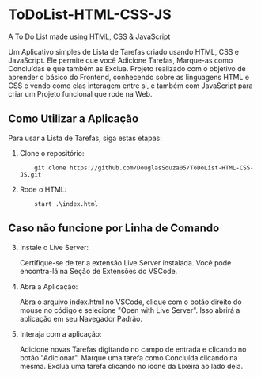 # ToDoList-HTML-CSS-JS

A To Do List made using HTML, CSS &amp; JavaScript

Um Aplicativo simples de Lista de Tarefas criado usando HTML, CSS e JavaScript. Ele permite que você Adicione Tarefas, Marque-as como Concluídas e que também as Exclua. Projeto realizado com o objetivo de aprender o básico do Frontend, conhecendo sobre as linguagens HTML e CSS e vendo como elas interagem entre si, e também com JavaScript para criar um Projeto funcional que rode na Web.

## Como Utilizar a Aplicação

Para usar a Lista de Tarefas, siga estas etapas:

1. Clone o repositório:

   ```
       git clone https://github.com/DouglasSouza05/ToDoList-HTML-CSS-JS.git
   ```

2. Rode o HTML:

   ```
       start .\index.html
   ```

## Caso não funcione por Linha de Comando

3. Instale o Live Server:

   Certifique-se de ter a extensão Live Server instalada. Você pode encontra-lá na Seção de Extensões do VSCode.

4. Abra a Aplicação:

   Abra o arquivo index.html no VSCode, clique com o botão direito do mouse no código e selecione "Open with Live Server". Isso abrirá a aplicação em seu Navegador Padrão.

5. Interaja com a aplicação:

   Adicione novas Tarefas digitando no campo de entrada e clicando no botão "Adicionar".
   Marque uma tarefa como Concluída clicando na mesma.
   Exclua uma tarefa clicando no ícone da Lixeira ao lado dela.
